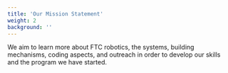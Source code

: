 ```yaml
---
title: 'Our Mission Statement'
weight: 2
background: ''
---
```


We aim to learn more about FTC robotics, the systems, building mechanisms, coding aspects, and outreach in order to develop our skills and the program we have started.
